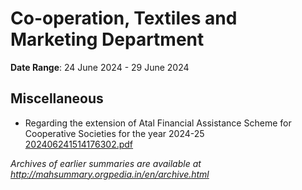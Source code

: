# Co-operation, Textiles and Marketing Department

**Date Range**: 24 June 2024 - 29 June 2024


## Miscellaneous
- Regarding the extension of Atal Financial Assistance Scheme for Cooperative Societies for the year 2024-25\
  [202406241514176302.pdf](https://gr.maharashtra.gov.in/Site/Upload/Government%20Resolutions/English/202406241514176302.pdf)


*Archives of earlier summaries are available at http://mahsummary.orgpedia.in/en/archive.html*